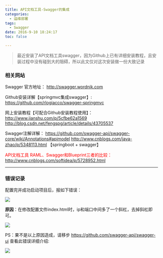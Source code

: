 ```yaml
---
title: API文档工具-Swagger的集成
categories:
  - 运维部署
tags:
  - Swagger
date: 2016-9-10 18:24:17
toc: false

---
```


> 最近安装了API文档工具swagger，因为Github上已有详细安装教程，且安装过程中没有碰到大的阻碍，所以此文仅对这次安装做一份大致记录

### 相关网站

Swagger 官方地址： 
http://swagger.wordnik.com 

Github安装详解【springmvc集成swagger】:
https://github.com/rlogiacco/swagger-springmvc

网上安装教程【可配合Github安装教程使用】：
http://www.jianshu.com/p/5cfbe62a1569
http://blog.csdn.net/fengspg/article/details/43705537

Swagger注解详解：
https://github.com/swagger-api/swagger-core/wiki/Annotations#apimodel
http://www.cnblogs.com/java-zhao/p/5348113.html 【springboot + swagger】

<font style="color:red">API文档工具 RAML、Swagger和Blueprint三者的比较：</font>
http://www.cnblogs.com/softidea/p/5728952.html

<!-- more -->

---

### 错误记录

配置完并成功启动项目后，报如下错误：

![](http://7xvfir.com1.z0.glb.clouddn.com/API%E6%96%87%E6%A1%A3%E5%B7%A5%E5%85%B7-Swagger%E7%9A%84%E9%9B%86%E6%88%90/1.png?imageView2/0/q/75|watermark/1/image/aHR0cDovLzd4dmZpci5jb20xLnowLmdsYi5jbG91ZGRuLmNvbS8lRTYlQjAlQjQlRTUlOEQlQjAvJUU1JThEJTlBJUU1JUFFJUEyJUU2JUIwJUI0JUU1JThEJUIwLnBuZw==/dissolve/100/gravity/SouthEast/dx/10/dy/10|imageslim)

**原因**：在修改配置文件index.html时，ip和端口中间多了一个斜杠，去掉斜杠即可。

![](http://7xvfir.com1.z0.glb.clouddn.com/API%E6%96%87%E6%A1%A3%E5%B7%A5%E5%85%B7-Swagger%E7%9A%84%E9%9B%86%E6%88%90/2.png?imageView2/0/q/75|watermark/1/image/aHR0cDovLzd4dmZpci5jb20xLnowLmdsYi5jbG91ZGRuLmNvbS8lRTYlQjAlQjQlRTUlOEQlQjAvJUU1JThEJTlBJUU1JUFFJUEyJUU2JUIwJUI0JUU1JThEJUIwLnBuZw==/dissolve/100/gravity/SouthEast/dx/10/dy/10|imageslim)

PS：果不是以上原因造成，请移步 https://github.com/swagger-api/swagger-ui 查看此错误详细介绍:

![](http://7xvfir.com1.z0.glb.clouddn.com/API%E6%96%87%E6%A1%A3%E5%B7%A5%E5%85%B7-Swagger%E7%9A%84%E9%9B%86%E6%88%90/3.png?imageView2/0/q/75|watermark/1/image/aHR0cDovLzd4dmZpci5jb20xLnowLmdsYi5jbG91ZGRuLmNvbS8lRTYlQjAlQjQlRTUlOEQlQjAvJUU1JThEJTlBJUU1JUFFJUEyJUU2JUIwJUI0JUU1JThEJUIwLnBuZw==/dissolve/100/gravity/SouthEast/dx/10/dy/10|imageslim)






